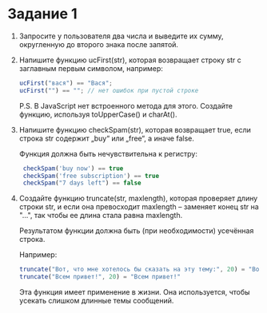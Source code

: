 # Задание 1

1. Запросите у пользователя два числа и выведите их сумму, округленную до второго знака после запятой.
2. Напишите функцию ucFirst(str), которая возвращает строку str с заглавным первым символом, например:
   ```javascript
   ucFirst("вася") == "Вася";
   ucFirst("") == ""; // нет ошибок при пустой строке
   ```
   P.S. В JavaScript нет встроенного метода для этого. Создайте функцию, используя toUpperCase() и charAt().
   
3. Напишите функцию checkSpam(str), которая возвращает true, если строка str содержит „buy“ или „free“, а иначе false.
   
   Функция должна быть нечувствительна к регистру:
   
   ```javascript
    checkSpam('buy now') == true
    checkSpam('free subscription') == true
    checkSpam("7 days left") == false
   ```
   
4. Создайте функцию truncate(str, maxlength), которая проверяет длину строки str, и если она превосходит maxlength – заменяет конец str на "...", так чтобы ее длина стала равна maxlength.
   
   Результатом функции должна быть (при необходимости) усечённая строка.
   
   Например:
   ```javascript
   truncate("Вот, что мне хотелось бы сказать на эту тему:", 20) = "Вот, что мне хоте..."
   truncate("Всем привет!", 20) = "Всем привет!"
   ```
   Эта функция имеет применение в жизни. Она используется, чтобы усекать слишком длинные темы сообщений.
